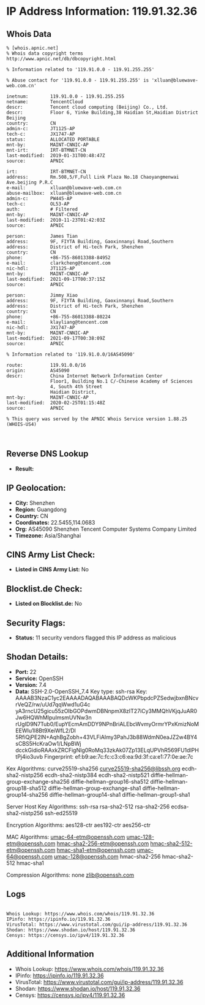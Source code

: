 # IP Address Information: 119.91.32.36

## Whois Data
```
% [whois.apnic.net]
% Whois data copyright terms    http://www.apnic.net/db/dbcopyright.html

% Information related to '119.91.0.0 - 119.91.255.255'

% Abuse contact for '119.91.0.0 - 119.91.255.255' is 'xlluan@bluewave-web.com.cn'

inetnum:        119.91.0.0 - 119.91.255.255
netname:        TencentCloud
descr:          Tencent cloud computing (Beijing) Co., Ltd.
descr:          Floor 6, Yinke Building,38 Haidian St,Haidian District Beijing
country:        CN
admin-c:        JT1125-AP
tech-c:         JX1747-AP
status:         ALLOCATED PORTABLE
mnt-by:         MAINT-CNNIC-AP
mnt-irt:        IRT-BTMNET-CN
last-modified:  2019-01-31T00:48:47Z
source:         APNIC

irt:            IRT-BTMNET-CN
address:        Rm.508,5/F,Full Link Plaza No.18 Chaoyangmenwai Ave.beijing P.R.C
e-mail:         xlluan@bluewave-web.com.cn
abuse-mailbox:  xlluan@bluewave-web.com.cn
admin-c:        PW445-AP
tech-c:         OL53-AP
auth:           # Filtered
mnt-by:         MAINT-CNNIC-AP
last-modified:  2010-11-23T01:42:03Z
source:         APNIC

person:         James Tian
address:        9F, FIYTA Building, Gaoxinnanyi Road,Southern
address:        District of Hi-tech Park, Shenzhen
country:        CN
phone:          +86-755-86013388-84952
e-mail:         clarkcheng@tencent.com
nic-hdl:        JT1125-AP
mnt-by:         MAINT-CNNIC-AP
last-modified:  2021-09-17T00:37:15Z
source:         APNIC

person:         Jimmy Xiao
address:        9F, FIYTA Building, Gaoxinnanyi Road,Southern
address:        District of Hi-tech Park, Shenzhen
country:        CN
phone:          +86-755-86013388-80224
e-mail:         klayliang@tencent.com
nic-hdl:        JX1747-AP
mnt-by:         MAINT-CNNIC-AP
last-modified:  2021-09-17T00:38:09Z
source:         APNIC

% Information related to '119.91.0.0/16AS45090'

route:          119.91.0.0/16
origin:         AS45090
descr:          China Internet Network Information Center
                Floor1, Building No.1 C/-Chinese Academy of Sciences
                4, South 4th Street
                Haidian District,
mnt-by:         MAINT-CNNIC-AP
last-modified:  2020-02-25T01:15:48Z
source:         APNIC

% This query was served by the APNIC Whois Service version 1.88.25 (WHOIS-US4)



```
## Reverse DNS Lookup
- **Result:** 

## IP Geolocation:
- **City:** Shenzhen
- **Region:** Guangdong
- **Country:** CN
- **Coordinates:** 22.5455,114.0683
- **Org:** AS45090 Shenzhen Tencent Computer Systems Company Limited
- **Timezone:** Asia/Shanghai

## CINS Army List Check:
- **Listed in CINS Army List:** 
No

## Blocklist.de Check:
- **Listed on Blocklist.de:** 
No

## Security Flags:
- **Status:** 11 security vendors flagged this IP address as malicious

## Shodan Details:
- **Port:** 22
- **Service:** OpenSSH
- **Version:** 7.4
- **Data:** SSH-2.0-OpenSSH_7.4
Key type: ssh-rsa
Key: AAAAB3NzaC1yc2EAAAADAQABAAABAQDcWKPbpdcPZSedwjbxnBNcvrVeQZ/rw/uUd7qqWwd1uG4c
yA3rncU25gicu55zOIbGOPdwmDBNnpmX8zIT27iCy3MMQhVKjqJuAR0Jw6HQWhMlpuImsmUVNw3n
rUgID9N7Tub0/EupYEcmAmDDY9NPnBriALEbcWvmyOrmrYPxKmizNoMEEWIu1I8Bt9XeiWfL2/Dl
5RfiQjPE2lN+AqhBgZobh+43VLFiAImy3PahJ3b88WdmN0eaJZ2w4BY4sCBS5HcKraOw1/LNpBWj
dcckGidioRAAxkZRCFigNIg0RoMq33zkAk07Zp13ELqUPVhR569FU1dlPHtPj4io3uvb
Fingerprint: ef:b9:ae:7c:fc:c3:c6:ea:9d:3f:ca:e1:77:0e:ae:7c

Kex Algorithms:
	curve25519-sha256
	curve25519-sha256@libssh.org
	ecdh-sha2-nistp256
	ecdh-sha2-nistp384
	ecdh-sha2-nistp521
	diffie-hellman-group-exchange-sha256
	diffie-hellman-group16-sha512
	diffie-hellman-group18-sha512
	diffie-hellman-group-exchange-sha1
	diffie-hellman-group14-sha256
	diffie-hellman-group14-sha1
	diffie-hellman-group1-sha1

Server Host Key Algorithms:
	ssh-rsa
	rsa-sha2-512
	rsa-sha2-256
	ecdsa-sha2-nistp256
	ssh-ed25519

Encryption Algorithms:
	aes128-ctr
	aes192-ctr
	aes256-ctr

MAC Algorithms:
	umac-64-etm@openssh.com
	umac-128-etm@openssh.com
	hmac-sha2-256-etm@openssh.com
	hmac-sha2-512-etm@openssh.com
	hmac-sha1-etm@openssh.com
	umac-64@openssh.com
	umac-128@openssh.com
	hmac-sha2-256
	hmac-sha2-512
	hmac-sha1

Compression Algorithms:
	none
	zlib@openssh.com


## Logs
```

Whois Lookup: https://www.whois.com/whois/119.91.32.36
IPinfo: https://ipinfo.io/119.91.32.36
VirusTotal: https://www.virustotal.com/gui/ip-address/119.91.32.36
Shodan: https://www.shodan.io/host/119.91.32.36
Censys: https://censys.io/ipv4/119.91.32.36

```
## Additional Information
- Whois Lookup: https://www.whois.com/whois/119.91.32.36
- IPinfo: https://ipinfo.io/119.91.32.36
- VirusTotal: https://www.virustotal.com/gui/ip-address/119.91.32.36
- Shodan: https://www.shodan.io/host/119.91.32.36
- Censys: https://censys.io/ipv4/119.91.32.36

